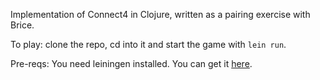 Implementation of Connect4 in Clojure, written as a pairing exercise with Brice.

To play: clone the repo, cd into it and start the game with `lein run`.

Pre-reqs: You need leiningen installed. You can get it [here](http://leiningen.org/).
